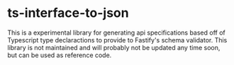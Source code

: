 # ts-interface-to-json
This is a experimental library for generating api specifications based off of Typescript type declaractions to provide to Fastify's schema validator. This library is not maintained and will probably not be updated any time soon, but can be used as reference code.
